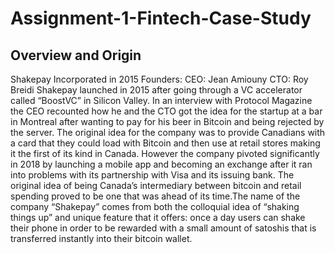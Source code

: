 # Assignment-1-Fintech-Case-Study

## Overview and Origin
Shakepay
Incorporated in 2015
Founders: CEO: Jean Amiouny  CTO: Roy Breidi
Shakepay launched in 2015 after going through a VC accelerator called “BoostVC” in Silicon Valley. In an interview with Protocol Magazine the CEO recounted how he and the CTO got the idea for the startup at a bar in Montreal after wanting to pay for his beer in Bitcoin and being rejected by the server. The original idea for the company was to provide Canadians with a card that they could load with Bitcoin and then use at retail stores making it the first of its kind in Canada. However the company pivoted significantly in 2018 by launching a mobile app and becoming an exchange after it ran into problems with its partnership with Visa and its issuing bank. The original idea of being Canada’s intermediary between bitcoin and retail spending proved to be one that was ahead of its time.The name of the company “Shakepay” comes from both the colloquial idea of “shaking things up”  and unique feature that it offers: once a day users can shake their phone in order to be rewarded with a small amount of satoshis that is transferred instantly into their bitcoin wallet. 
